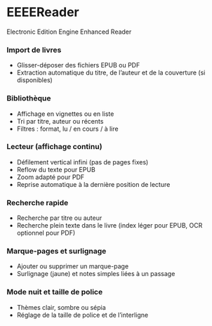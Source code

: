 # EEEEReader

Electronic Edition Engine Enhanced Reader



### Import de livres

* Glisser-déposer des fichiers EPUB ou PDF
* Extraction automatique du titre, de l’auteur et de la couverture (si disponibles)

### Bibliothèque

* Affichage en vignettes ou en liste
* Tri par titre, auteur ou récents
* Filtres : format, lu / en cours / à lire

### Lecteur (affichage continu)

* Défilement vertical infini (pas de pages fixes)
* Reflow du texte pour EPUB
* Zoom adapté pour PDF
* Reprise automatique à la dernière position de lecture

### Recherche rapide

* Recherche par titre ou auteur
* Recherche plein texte dans le livre (index léger pour EPUB, OCR optionnel pour PDF)

### Marque-pages et surlignage

* Ajouter ou supprimer un marque-page
* Surlignage (jaune) et notes simples liées à un passage

### Mode nuit et taille de police

* Thèmes clair, sombre ou sépia
* Réglage de la taille de police et de l’interligne
